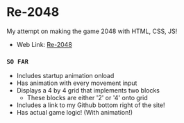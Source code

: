 # Re-2048
My attempt on making the game 2048 with HTML, CSS, JS!
- Web Link: [Re-2048](https://andrearcaina.github.io/Re-2048/)

### ```SO FAR``` ###
- Includes startup animation onload 
- Has animation with every movement input
- Displays a 4 by 4 grid that implements two blocks
  - These blocks are either '2' or '4' onto grid
- Includes a link to my Github bottom right of the site!
- Has actual game logic! (With animation!)
